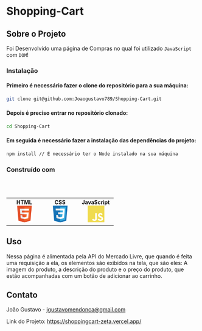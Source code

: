 # Shopping-Cart

<a name="readme-top"></a>

## Sobre o Projeto

Foi Desenvolvido uma página de Compras no qual foi utilizado `JavaScript` com `DOM`!

### Instalação
#### Primeiro é necessário fazer o clone do repositório para a sua máquina:
```bash
git clone git@github.com:Joaogustavo789/Shopping-Cart.git
```
#### Depois é preciso entrar no repositório clonado:
```bash
cd Shopping-Cart
```
#### Em seguida é necessário fazer a instalação das dependências do projeto:
```bash
npm install // É necessário ter o Node instalado na sua máquina
```

### Construído com
<br>
<br>
<table width="320px" align="center">
  <tbody>
    <tr valign="top">
      <td width="80px" align="center">
        <span><strong>HTML</strong></span><br>
        <img height="45" src="https://raw.githubusercontent.com/devicons/devicon/master/icons/html5/html5-original.svg">
      </td>
      <td width="80px" align="center">
        <span><strong>CSS</strong></span><br>
        <img height="45" src="https://raw.githubusercontent.com/devicons/devicon/master/icons/css3/css3-original.svg">
      </td>
      <td width="80px" align="center">
        <span><strong>JavaScript</strong></span><br>
        <img height="45" src="https://raw.githubusercontent.com/devicons/devicon/master/icons/javascript/javascript-plain.svg">
      </td>
    </tr>
  </tbody>
</table>

## Uso

Nessa página é alimentada pela API do Mercado Livre, que quando é feita uma requisição a ela, os elementos são exibidos na tela, que são eles: A imagem do produto, a descrição do produto e o preço do produto, que estão acompanhadas com um botão de adicionar ao carrinho.

## Contato

João Gustavo - jgustavomendonca@gmail.com

Link do Projeto: https://shoppingcart-zeta.vercel.app/
